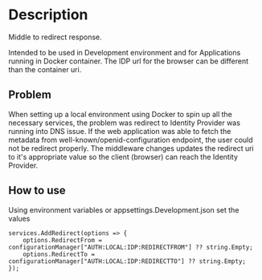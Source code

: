 # Description
Middle to redirect response. 

Intended to be used in Development environment and for Applications running in Docker container. The IDP url for the browser can be different than the container uri. 

## Problem
When setting up a local environment using Docker to spin up all the necessary services, the problem was redirect to Identity Provider was running into DNS issue. If the web application was able to fetch the metadata from well-known/openid-configuration endpoint, the user could not be redirect properly. The middleware changes updates the redirect uri to it's appropriate value so the client (browser) can reach the Identity Provider. 

## How to use 
Using environment variables or appsettings.Development.json set the values

```
services.AddRedirect(options => {
    options.RedirectFrom = configurationManager["AUTH:LOCAL:IDP:REDIRECTFROM"] ?? string.Empty;
    options.RedirectTo = configurationManager["AUTH:LOCAL:IDP:REDIRECTTO"] ?? string.Empty;
});
```
